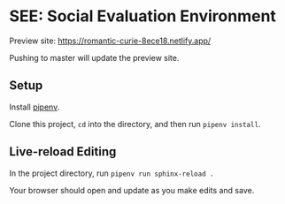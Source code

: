 # SEE: Social Evaluation Environment

Preview site: https://romantic-curie-8ece18.netlify.app/

Pushing to master will update the preview site.

## Setup

Install [pipenv](https://pypi.org/project/pipenv).

Clone this project, `cd` into the directory, and then run `pipenv install`.

## Live-reload Editing

In the project directory, run `pipenv run sphinx-reload .`

Your browser should open and update as you make edits and save.

